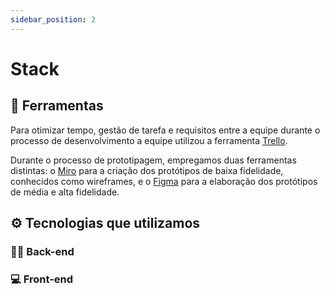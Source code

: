 ```yaml
---
sidebar_position: 2
---
```


# Stack

## 🔩 Ferramentas
Para otimizar tempo, gestão de tarefa e requisitos entre a equipe durante o processo de desenvolvimento a equipe utilizou a ferramenta [Trello](https://trello.com/).

Durante o processo de prototipagem, empregamos duas ferramentas distintas: o [Miro](https://miro.com/pt/) para a criação dos protótipos de baixa fidelidade, conhecidos como wireframes, e o [Figma](https://www.figma.com/) para a elaboração dos protótipos de média e alta fidelidade.


## ⚙️ Tecnologias que utilizamos

### 👩‍💻 Back-end


### 💻 Front-end

